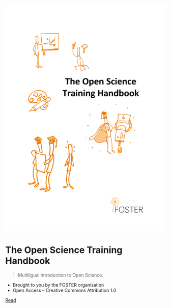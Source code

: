 ![cover](openscience-en/cover.png ':size=30%')

# The Open Science Training Handbook  

> Multiligual introduction to Open Science.

- Brought to you by the FOSTER organisation
- Open Access &ndash; Creative Commons Attribution 1.0

[Read](#publication-brief-intro)
